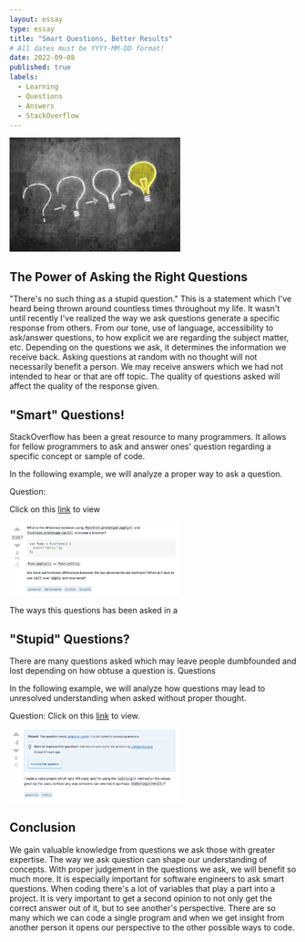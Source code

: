 ```yaml
---
layout: essay
type: essay
title: "Smart Questions, Better Results"
# All dates must be YYYY-MM-DD format!
date: 2022-09-08
published: true
labels:
  - Learning
  - Questions 
  - Answers 
  - StackOverflow
---
```


<img width="300px" class="rounded float-start pe-4" src="../img/smart-questions/question-mark-to-light-bulb.jpeg">


## The Power of Asking the Right Questions

"There's no such thing as a stupid question." This is a statement which I've heard being thrown around countless times throughout my life. It wasn't until recently I've realized the way we ask questions generate a specific response from others. From our tone, use of language, accessibility to ask/answer questions, to how explicit we are regarding the subject matter, etc. Depending on the questions we ask, it determines the information we receive back. Asking questions at random with no thought will not necessarily benefit a person. We may receive answers which we had not intended to hear or that are off topic. The quality of questions asked will affect the quality of the response given.

## "Smart" Questions!

StackOverflow has been a great resource to many programmers. It allows for fellow programmers to ask and answer ones' question regarding a specific concept or sample of code. 

In the following example, we will analyze a proper way to ask a question. 

Question: 

Click on this <a href="https://stackoverflow.com/questions/1986896/what-is-the-difference-between-call-and-apply?fbclid=IwAR1JIjTT97hSa_2J8JvVAdV243AE0KSKQHMaMNW9nKtHP6ZGm2Y8AmYbySQ">link</a> to view


<img width="300px" class="rounded float-start pe-4" src="../img/smart-questions/Screen Shot 2022-09-08 at 11.05.37 PM.png">


The ways this questions has been asked in a 




## "Stupid" Questions?

There are many questions asked which may leave people dumbfounded and lost depending on how obtuse a question is. Questions 

In the following example, we will analyze how questions may lead to unresolved understanding when asked without proper thought. 

Question: 
Click on this <a href="https://stackoverflow.com/questions/73656601/is-it-possible-for-my-app-to-be-hacked-by-overriding-javascript-functions?fbclid=IwAR3GC49cjwcMjpUpLibX6uIm00ZbdwvoZUlE6GcEwTvA3bfbVI7wPP7-_Ls">link</a> to view. 

<img width="300px" src="../img/smart-questions/Screen Shot 2022-09-08 at 11.05.28 PM.png">


## Conclusion 

We gain valuable knowledge from questions we ask those with greater expertise. The way we ask question can shape our understanding of concepts. With proper judgement in the questions we ask, we will benefit so much more. It is especially important for software engineers to ask smart questions. When coding there's a lot of variables that play a part into a project. It is very important to get a second opinion to not only get the correct answer out of it, but to see another's perspective. There are so many which we can code a single program and when we get insight from another person it opens our perspective to the other possible ways to code. 
